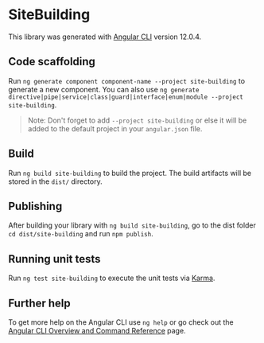 # SiteBuilding

This library was generated with [Angular CLI](https://github.com/angular/angular-cli) version 12.0.4.

## Code scaffolding

Run `ng generate component component-name --project site-building` to generate a new component. You can also use `ng generate directive|pipe|service|class|guard|interface|enum|module --project site-building`.
> Note: Don't forget to add `--project site-building` or else it will be added to the default project in your `angular.json` file. 

## Build

Run `ng build site-building` to build the project. The build artifacts will be stored in the `dist/` directory.

## Publishing

After building your library with `ng build site-building`, go to the dist folder `cd dist/site-building` and run `npm publish`.

## Running unit tests

Run `ng test site-building` to execute the unit tests via [Karma](https://karma-runner.github.io).

## Further help

To get more help on the Angular CLI use `ng help` or go check out the [Angular CLI Overview and Command Reference](https://angular.io/cli) page.
